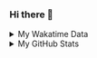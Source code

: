 ### Hi there 👋

<!--
**cdfmlr/cdfmlr** is a ✨ _special_ ✨ repository because its `README.md` (this file) appears on your GitHub profile.

Here are some ideas to get you started:

- 🔭 I’m currently working on ...
- 🌱 I’m currently learning ...
- 👯 I’m looking to collaborate on ...
- 🤔 I’m looking for help with ...
- 💬 Ask me about ...
- 📫 How to reach me: ...
- 😄 Pronouns: ...
- ⚡ Fun fact: ...
-->

<details>

<summary>My Wakatime Data</summary>

<!--START_SECTION:waka-->
![Lines of code](https://img.shields.io/badge/From%20Hello%20World%20I%27ve%20Written-7.4%20million%20lines%20of%20code-blue)

**🐱 My GitHub Data** 

> 📦 682.2 kB Used in GitHub's Storage 
 > 
> 🏆 807 Contributions in the Year 2023
 > 
> 🚫 Not Opted to Hire
 > 
> 📜 77 Public Repositories 
 > 
> 🔑 17 Private Repositories 
 > 
**I'm an Early 🐤** 

```text
🌞 Morning                1451 commits        ██████░░░░░░░░░░░░░░░░░░░   24.18 % 
🌆 Daytime                2485 commits        ██████████░░░░░░░░░░░░░░░   41.42 % 
🌃 Evening                1995 commits        ████████░░░░░░░░░░░░░░░░░   33.25 % 
🌙 Night                  69 commits          ░░░░░░░░░░░░░░░░░░░░░░░░░   01.15 % 
```
📅 **I'm Most Productive on Tuesday** 

```text
Monday                   707 commits         ███░░░░░░░░░░░░░░░░░░░░░░   11.78 % 
Tuesday                  1033 commits        ████░░░░░░░░░░░░░░░░░░░░░   17.22 % 
Wednesday                1032 commits        ████░░░░░░░░░░░░░░░░░░░░░   17.20 % 
Thursday                 812 commits         ███░░░░░░░░░░░░░░░░░░░░░░   13.53 % 
Friday                   889 commits         ████░░░░░░░░░░░░░░░░░░░░░   14.82 % 
Saturday                 811 commits         ███░░░░░░░░░░░░░░░░░░░░░░   13.52 % 
Sunday                   716 commits         ███░░░░░░░░░░░░░░░░░░░░░░   11.93 % 
```


**I Mostly Code in Go** 

```text
Go                       30 repos            ████████░░░░░░░░░░░░░░░░░   33.33 % 
Python                   20 repos            ██████░░░░░░░░░░░░░░░░░░░   22.22 % 
HTML                     6 repos             ██░░░░░░░░░░░░░░░░░░░░░░░   06.67 % 
Dart                     2 repos             █░░░░░░░░░░░░░░░░░░░░░░░░   02.22 % 
TypeScript               1 repo              ░░░░░░░░░░░░░░░░░░░░░░░░░   01.11 % 
```




 Last Updated on 01/06/2023 02:04:08 UTC
<!--END_SECTION:waka-->

</details>

<details>
 
 <summary>My GitHub Stats</summary>

[![CDFMLR's github stats](https://github-readme-stats.vercel.app/api?username=cdfmlr&count_private=true&show_icons=true)](https://github.com/anuraghazra/github-readme-stats)

</details>
